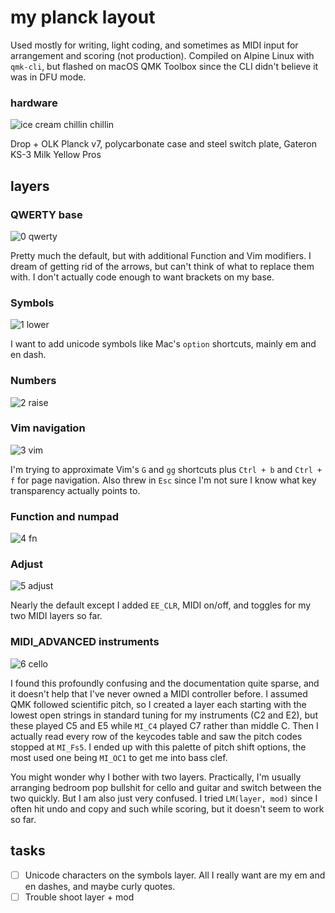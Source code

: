 # my planck layout

Used mostly for writing, light coding, and sometimes as MIDI input for
arrangement and scoring (not production). Compiled on Alpine Linux with
`qmk-cli`, but flashed on macOS QMK Toolbox since the CLI didn't believe it was
in DFU mode.

### hardware

![ice cream chillin chillin](https://github.com/sailorfe/planck-layout/blob/main/assets/render.png?raw=true)

Drop + OLK Planck v7, polycarbonate case and steel switch plate, Gateron KS-3
Milk Yellow Pros

## layers

### QWERTY base

![0 qwerty](https://github.com/sailorfe/planck-layout/blob/main/assets/0-base.png?raw=true)

Pretty much the default, but with additional Function and Vim modifiers. I
dream of getting rid of the arrows, but can't think of what to replace them with.
I don't actually code enough to want brackets on my base.

### Symbols

![1 lower](https://github.com/sailorfe/planck-layout/blob/main/assets/1-symbols.png?raw=true)

I want to add unicode symbols like Mac's `option` shortcuts, mainly em and en dash.

### Numbers

![2 raise](https://github.com/sailorfe/planck-layout/blob/main/assets/2-numbers.png?raw=true)

### Vim navigation

![3 vim](https://github.com/sailorfe/planck-layout/blob/main/assets/3-vim.png?raw=true)

I'm trying to approximate Vim's `G` and `gg` shortcuts plus `Ctrl + b` and
`Ctrl + f` for page navigation. Also threw in `Esc` since I'm not sure I know
what key transparency actually points to.

### Function and numpad

![4 fn](https://github.com/sailorfe/planck-layout/blob/main/assets/4-fn-pad.png?raw=true)

### Adjust

![5 adjust](https://github.com/sailorfe/planck-layout/blob/main/assets/5-adjust.png?raw=true)

Nearly the default except I added `EE_CLR`, MIDI on/off, and toggles for my two
MIDI layers so far.

### MIDI_ADVANCED instruments

![6 cello](https://github.com/sailorfe/planck-layout/blob/main/assets/6-midi.png?raw=true)

I found this profoundly confusing and the documentation quite sparse, and it
doesn't help that I've never owned a MIDI controller before. I assumed QMK
followed scientific pitch, so I created a layer each starting with the lowest
open strings in standard tuning for my instruments (C2 and E2), but these played
C5 and E5 while `MI_C4` played C7 rather than middle C. Then I actually read
every row of the keycodes table and saw the pitch codes stopped at `MI_Fs5`. I
ended up with this palette of pitch shift options, the most used one being
`MI_OC1` to get me into bass clef.

You might wonder why I bother with two layers. Practically, I'm usually
arranging bedroom pop bullshit for cello and guitar and switch between the two
quickly. But I am also just very confused. I tried `LM(layer, mod)` since I
often hit undo and copy and such while scoring, but it doesn't seem to work so
far.

## tasks

- [  ] Unicode characters on the symbols layer. All I really want are my em and
  en dashes, and maybe curly quotes.
- [  ] Trouble shoot layer + mod
